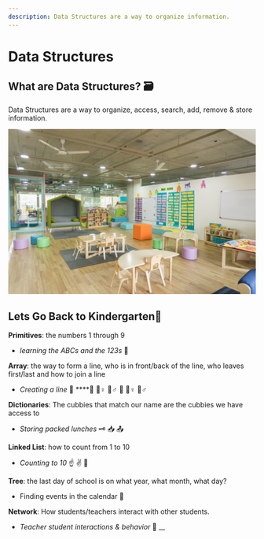 ```yaml
---
description: Data Structures are a way to organize information.
---
```


# Data Structures

## What are Data Structures? 🗃 

Data Structures are a way to organize, access, search, add, remove & store information.

![Day 1 of Kindergarten](../.gitbook/assets/gautam-arora-78ae6n7rnvi-unsplash.jpg)

## Lets Go Back to Kindergarten🎒 

**Primitives**: the numbers 1 through 9

* _learning the ABCs and the 123s_ 👶

**Array**: the way to form a line, who is in front/back of the line, who leaves first/last and how to join a line 

* _Creating a line_ 🍔 ****🚶 🚶♀ 🚶♂ 🚶 🚶♀ 🚶♂ 

**Dictionaries**:  The cubbies that match our name are the cubbies we have access to

* _Storing packed lunches_ 🗝 📥 📤 

**Linked List**: how to count from 1 to 10

* _Counting to 10_ ☝ ✌ 🤟

**Tree**: the last day of school is on what year, what month, what day?

* Finding events in the calendar 📆

**Network**: How students/teachers interact with other students.

* _Teacher student interactions & behavior_ 👥 __

